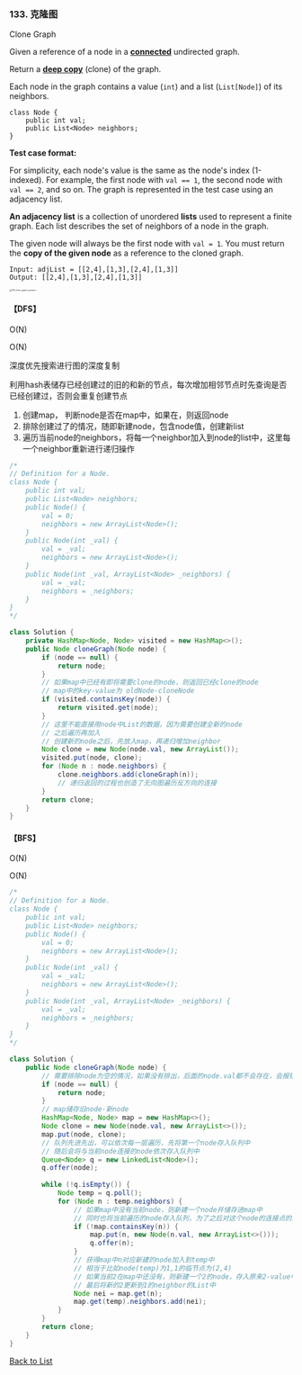 ### 133. 克隆图

Clone Graph

Given a reference of a node in a **[connected](https://en.wikipedia.org/wiki/Connectivity_(graph_theory)#Connected_graph)** undirected graph.

Return a [**deep copy**](https://en.wikipedia.org/wiki/Object_copying#Deep_copy) (clone) of the graph.

Each node in the graph contains a value (`int`) and a list (`List[Node]`) of its neighbors.

```
class Node {
    public int val;
    public List<Node> neighbors;
}
```

**Test case format:**

For simplicity, each node's value is the same as the node's index (1-indexed). For example, the first node with `val == 1`, the second node with `val == 2`, and so on. The graph is represented in the test case using an adjacency list.

**An adjacency list** is a collection of unordered **lists** used to represent a finite graph. Each list describes the set of neighbors of a node in the graph.

The given node will always be the first node with `val = 1`. You must return the **copy of the given node** as a reference to the cloned graph.

```
Input: adjList = [[2,4],[1,3],[2,4],[1,3]]
Output: [[2,4],[1,3],[2,4],[1,3]]
```



<img src="https://assets.leetcode.com/uploads/2019/11/04/133_clone_graph_question.png" alt="133_clone_graph_question" style="zoom: 25%;" />





#### 【DFS】

O(N)

O(N)

深度优先搜索进行图的深度复制

利用hash表储存已经创建过的旧的和新的节点，每次增加相邻节点时先查询是否已经创建过，否则会重复创建节点

1. 创建map， 判断node是否在map中，如果在，则返回node
2. 排除创建过了的情况，随即新建node，包含node值，创建新list
3. 遍历当前node的neighbors，将每一个neighbor加入到node的list中，这里每一个neighbor重新进行递归操作

```java
/*
// Definition for a Node.
class Node {
    public int val;
    public List<Node> neighbors;
    public Node() {
        val = 0;
        neighbors = new ArrayList<Node>();
    }
    public Node(int _val) {
        val = _val;
        neighbors = new ArrayList<Node>();
    }
    public Node(int _val, ArrayList<Node> _neighbors) {
        val = _val;
        neighbors = _neighbors;
    }
}
*/

class Solution {
    private HashMap<Node, Node> visited = new HashMap<>();
    public Node cloneGraph(Node node) {
        if (node == null) {
            return node;
        }
        // 如果map中已经有即将需要clone的node，则返回已经clone的node
        // map中的key-value为 oldNode-cloneNode
        if (visited.containsKey(node)) {
            return visited.get(node);
        }
        // 这里不能直接用node中List的数据，因为需要创建全新的node
        // 之后遍历再加入
        // 创建新的node之后，先放入map，再递归增加neighbor
        Node clone = new Node(node.val, new ArrayList());
        visited.put(node, clone);
        for (Node n : node.neighbors) {
            clone.neighbors.add(cloneGraph(n));
            // 递归返回的过程也创造了无向图遍历反方向的连接
        }
        return clone;
    }
}
```





#### 【BFS】

O(N)

O(N)

```java
/*
// Definition for a Node.
class Node {
    public int val;
    public List<Node> neighbors;
    public Node() {
        val = 0;
        neighbors = new ArrayList<Node>();
    }
    public Node(int _val) {
        val = _val;
        neighbors = new ArrayList<Node>();
    }
    public Node(int _val, ArrayList<Node> _neighbors) {
        val = _val;
        neighbors = _neighbors;
    }
}
*/

class Solution {
    public Node cloneGraph(Node node) {
        // 需要排除node为空的情况，如果没有排出，后面的node.val都不会存在，会报错
        if (node == null) {
            return node;
        }
        // map储存旧node-新node
        HashMap<Node, Node> map = new HashMap<>();
        Node clone = new Node(node.val, new ArrayList<>());
        map.put(node, clone);
        // 队列先进先出，可以依次每一层遍历，先将第一个node存入队列中
        // 随后会将与当前node连接的node依次存入队列中
        Queue<Node> q = new LinkedList<Node>();
        q.offer(node);
        
        while (!q.isEmpty()) {
            Node temp = q.poll();
            for (Node n : temp.neighbors) {
                // 如果map中没有当前node，则新建一个node并储存进map中
                // 同时也将当前遍历的node存入队列，为了之后对这个node的连接点的遍历
                if (!map.containsKey(n)) {
                    map.put(n, new Node(n.val, new ArrayList<>()));
                    q.offer(n);
                }
                // 获得map中n对应新建的node加入到temp中
                // 相当于比如node(temp)为1,1的临节点为(2,4)
                // 如果当前2在map中还没有，则新建一个2的node，存入原来2-value中
                // 最后将新的2更新到1的neighbor的List中
                Node nei = map.get(n);
                map.get(temp).neighbors.add(nei);
            }
        }
        return clone;
    }
}
```





[Back to List](https://github.com/xiaoshuzhao/leetcode-notes-java/blob/main/%E6%95%B0%E6%8D%AE%E7%BB%93%E6%9E%84/%E5%9B%BE/0%20Graph%20List.md)

